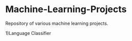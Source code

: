 # Machine-Learning-Projects
 Repository of various machine learning projects.
 
 1)Language Classifier
